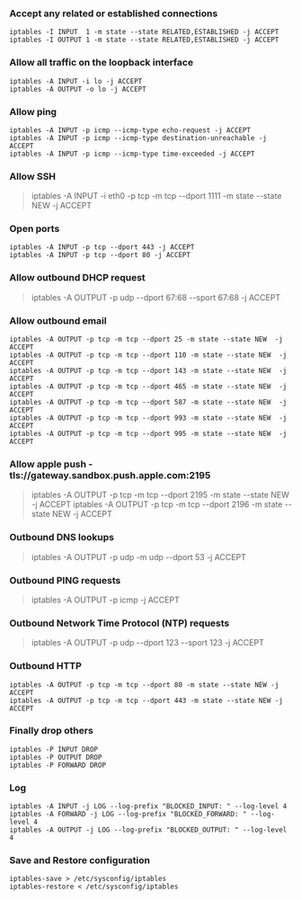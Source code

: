 ### Accept any related or established connections
```
iptables -I INPUT  1 -m state --state RELATED,ESTABLISHED -j ACCEPT
iptables -I OUTPUT 1 -m state --state RELATED,ESTABLISHED -j ACCEPT
```
### Allow all traffic on the loopback interface
```
iptables -A INPUT -i lo -j ACCEPT
iptables -A OUTPUT -o lo -j ACCEPT
```
### Allow ping
```
iptables -A INPUT -p icmp --icmp-type echo-request -j ACCEPT
iptables -A INPUT -p icmp --icmp-type destination-unreachable -j ACCEPT
iptables -A INPUT -p icmp --icmp-type time-exceeded -j ACCEPT
```
### Allow SSH
> iptables -A INPUT -i eth0 -p tcp -m tcp --dport 1111 -m state --state NEW  -j ACCEPT

### Open ports
```
iptables -A INPUT -p tcp --dport 443 -j ACCEPT
iptables -A INPUT -p tcp --dport 80 -j ACCEPT
```

### Allow outbound DHCP request
> iptables -A OUTPUT -p udp --dport 67:68 --sport 67:68 -j ACCEPT

### Allow outbound email
```
iptables -A OUTPUT -p tcp -m tcp --dport 25 -m state --state NEW  -j ACCEPT
iptables -A OUTPUT -p tcp -m tcp --dport 110 -m state --state NEW  -j ACCEPT
iptables -A OUTPUT -p tcp -m tcp --dport 143 -m state --state NEW  -j ACCEPT
iptables -A OUTPUT -p tcp -m tcp --dport 465 -m state --state NEW  -j ACCEPT
iptables -A OUTPUT -p tcp -m tcp --dport 587 -m state --state NEW  -j ACCEPT
iptables -A OUTPUT -p tcp -m tcp --dport 993 -m state --state NEW  -j ACCEPT
iptables -A OUTPUT -p tcp -m tcp --dport 995 -m state --state NEW  -j ACCEPT
```
### Allow apple push - tls://gateway.sandbox.push.apple.com:2195
> iptables -A OUTPUT -p tcp -m tcp --dport 2195 -m state --state NEW  -j ACCEPT
> iptables -A OUTPUT -p tcp -m tcp --dport 2196 -m state --state NEW  -j ACCEPT

### Outbound DNS lookups
> iptables -A OUTPUT -p udp -m udp --dport 53 -j ACCEPT

### Outbound PING requests
> iptables -A OUTPUT -p icmp -j ACCEPT

### Outbound Network Time Protocol (NTP) requests
> iptables -A OUTPUT -p udp --dport 123 --sport 123 -j ACCEPT

### Outbound HTTP
```
iptables -A OUTPUT -p tcp -m tcp --dport 80 -m state --state NEW -j ACCEPT
iptables -A OUTPUT -p tcp -m tcp --dport 443 -m state --state NEW -j ACCEPT
```
### Finally drop others
```
iptables -P INPUT DROP
iptables -P OUTPUT DROP
iptables -P FORWARD DROP
```

### Log
```
iptables -A INPUT -j LOG --log-prefix "BLOCKED_INPUT: " --log-level 4
iptables -A FORWARD -j LOG --log-prefix "BLOCKED_FORWARD: " --log-level 4
iptables -A OUTPUT -j LOG --log-prefix "BLOCKED_OUTPUT: " --log-level 4
```

### Save and Restore configuration
```
iptables-save > /etc/sysconfig/iptables
iptables-restore < /etc/sysconfig/iptables
```

